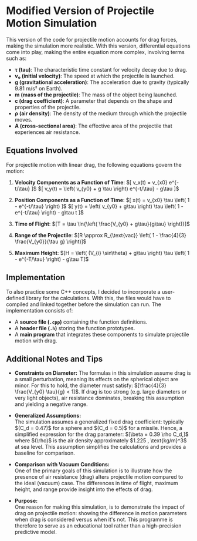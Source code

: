 # Modified Version of Projectile Motion Simulation

This version of the code for projectile motion accounts for drag forces, making the simulation more realistic. With this version, differential equations come into play, making the entire equation more complex, involving terms such as:

- **τ (tau)**: The characteristic time constant for velocity decay due to drag.
- **v₀ (initial velocity)**: The speed at which the projectile is launched.
- **g (gravitational acceleration)**: The acceleration due to gravity (typically 9.81 m/s² on Earth).
- **m (mass of the projectile)**: The mass of the object being launched.
- **c (drag coefficient)**: A parameter that depends on the shape and properties of the projectile.
- **ρ (air density)**: The density of the medium through which the projectile moves.
- **A (cross-sectional area)**: The effective area of the projectile that experiences air resistance.

## Equations Involved
For projectile motion with linear drag, the following equations govern the motion:

1. **Velocity Components as a Function of Time**:
   \$[ v_x(t) = v_{x0} e^{-t/\tau} \]$
   \$[ v_y(t) = \left( v_{y0} + g \tau \right) e^{-t/\tau} - g\tau \]$

2. **Position Components as a Function of Time**:
   \$[ x(t) = v_{x0} \tau \left( 1 - e^{-t/\tau} \right) \]$
   \$[ y(t) = \left( v_{y0} + g\tau \right) \tau \left( 1 - e^{-t/\tau} \right) - g\tau t \]$

3. **Time of Flight**:
   \$[T = \tau \ln{\left( \frac{V_{y0} + g\tau}{g\tau} \right)}\]$

4. **Range of the Projectile**:
   \$[R \approx R_{\text{vac}} \left( 1 - \frac{4}{3} \frac{V_{y0}}{\tau g} \right)\]$

6. **Maximum Height**:
   \$[H = \left( (V_{i} \sin\theta) + g\tau \right) \tau \left( 1 - e^{-T/\tau} \right) - g\tau T\]$

## Implementation
To also practice some C++ concepts, I decided to incorporate a user-defined library for the calculations. WIth this, the files would have to compiled and linked together before the simulation can run. The implementation consists of:

- A **source file (`.cpp`)** containing the function definitions.
- A **header file (`.h`)** storing the function prototypes.
- A **main program** that integrates these components to simulate projectile motion with drag.


## Additional Notes and Tips

- **Constraints on Diameter:**
  The formulas in this simulation assume drag is a small perturbation, meaning its effects on the spherical object are minor. For 
  this to hold, the diameter must satisfy: \$[\frac{4}{3} \frac{V_{y0} \tau}{g} < 1\]$. If drag is too strong (e.g. large 
  diameters or very light objects), air resistance dominates, breaking this assumption and yielding a negative range.

- **Generalized Assumptions:**  
  The simulation assumes a generalized fixed drag coefficient: typically \$(C_d = 0.47\)$ for a sphere and \$(C_d = 0.5\)$ for a 
  missile. Hence, a simplified expression for the drag parameter: \$[\beta = 0.39 \rho C_d,\]$ where \$(\rho\)$ is the air 
  density approximately \$1.225 \, \text{kg/m}^3\$ at sea level. This assumption simplifies the calculations and provides a 
  baseline for comparison.

- **Comparison with Vacuum Conditions:**  
  One of the primary goals of this simulation is to illustrate how the presence of air resistance (drag) alters projectile motion 
  compared to the ideal (vacuum) case. The differences in time of flight, maximum height, and range provide insight into the 
  effects of drag.

- **Purpose:**  
  One reason for making this simulation, is to demonstrate the impact of drag on projectile motion: showing the difference in 
 motion parameters when drag is considered versus when it's not. This programme is therefore to serve as an educational tool 
 rather than a high-precision predictive model.


